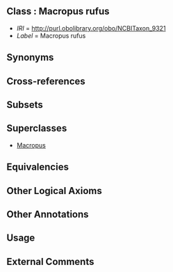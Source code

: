 
## Class : Macropus rufus

 * *IRI* = http://purl.obolibrary.org/obo/NCBITaxon_9321
 * *Label* = Macropus rufus

## Synonyms


## Cross-references


## Subsets


## Superclasses

 * [Macropus](../../NCBITaxon/12/NCBITaxon_9312.md)

## Equivalencies


## Other Logical Axioms


## Other Annotations


## Usage


## External Comments

